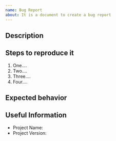 ```yaml
---
name: Bug Report
about: It is a document to create a bug report
---
```


## Description

<!--
A clear and concise description of what the bug is.
-->

## Steps to reproduce it

<!--
Steps to replicate the behavior:
-->

1. One....
2. Two....
3. Three....
4. Four....

## Expected behavior

<!--
A clear and concise description of what you expected to happen.
-->

## Useful Information

<!--
You are free to add more information
-->

- Project Name:
- Project Version:
